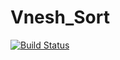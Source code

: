 # Vnesh_Sort

[![Build Status](https://travis-ci.org/NickolasDePiton/Vnesh_Sort.svg?branch=master)](https://travis-ci.org/NickolasDePiton/Vnesh_Sort)
